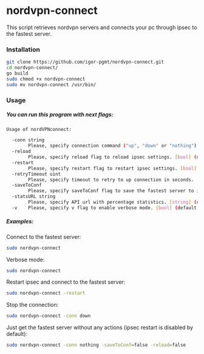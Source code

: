 # nordvpn-connect

This script retrieves nordvpn servers and connects your pc through ipsec to the fastest server.

### Installation
```sh
git clone https://github.com/igor-pgmt/nordvpn-connect.git
cd nordvpn-connect/
go build
sudo chmod +x nordvpn-connect
sudo mv nordvpn-connect /usr/bin/
```

### Usage

##### You can run this program with next flags:
```sh
Usage of nordVPNconnect:

  -conn string
    	Please, specify connection command ("up", "down" or "nothing"). [string] (default: up (default "up")
  -reload
    	Please, specify reload flag to reload ipsec settings. [bool] (default: true)
  -restart
    	Please, specify restart flag to restart ipsec settings. [bool] (default: false)
  -retryTimeout uint
    	Please, specify timeout to retry to up connection in seconds. [uint64] (default 5)
  -saveToConf
    	Please, specify saveToConf flag to save the fastest server to ipsec configuration file. [bool] (default: true)
  -statsURL string
    	Please, specify API url with percentage statistics. [string] (default: https://nordvpn.com/api/server/stats)
  -v	Please, specify v flag to enable verbose mode. [bool] (default: false)
```

##### Examples:

Connect to the fastest server:
```sh
sudo nordvpn-connect
```

Verbose mode:
```sh
sudo nordvpn-connect
```

Restart ipsec and connect to the fastest server:
```sh
sudo nordvpn-connect -restart
```

Stop the connection:
```sh
sudo nordvpn-connect -conn down
```

Just get the fastest server without any actions (ipsec restart is disabled by default):
```sh
sudo nordvpn-connect -conn nothing -saveToConf=false -reload=false
```
